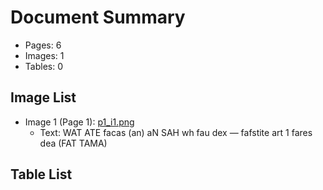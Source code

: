 # Document Summary

- Pages: 6
- Images: 1
- Tables: 0

## Image List

- Image 1 (Page 1): [p1_i1.png](pdf_images/p1_i1.png)
  - Text: WAT ATE
facas (an) aN SAH wh fau dex — fafstite
art 1 fares dea
(FAT TAMA)

## Table List

